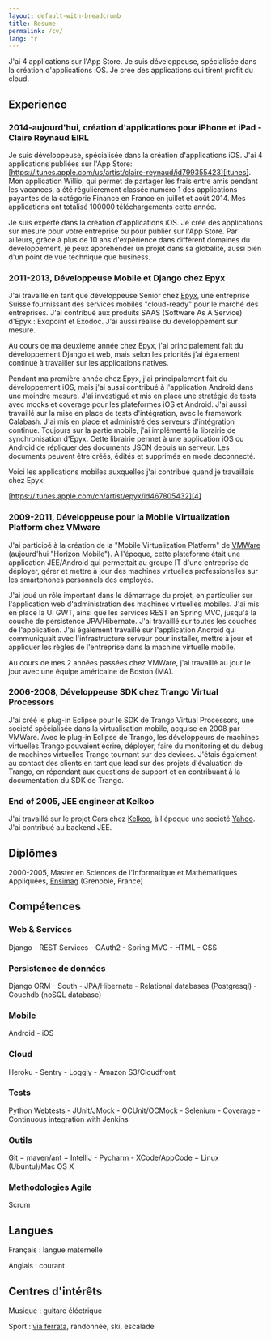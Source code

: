 ```yaml
---
layout: default-with-breadcrumb
title: Resume
permalink: /cv/
lang: fr
---
```


J'ai 4 applications sur l'App Store. Je suis développeuse, spécialisée dans la création d'applications iOS. Je crée des applications qui tirent profit du cloud.

## Experience

### 2014-aujourd'hui, création d'applications pour iPhone et iPad - Claire Reynaud EIRL

Je suis développeuse, spécialisée dans la création d'applications iOS. J'ai 4 applications publiées sur l'App Store: [https://itunes.apple.com/us/artist/claire-reynaud/id799355423][itunes]. Mon application Willio, qui permet de partager les frais entre amis pendant les vacances, a été régulièrement classée numéro 1 des applications payantes de la catégorie Finance en France en juillet et août 2014. Mes applications ont totalisé 100000 téléchargements cette année.

Je suis experte dans la création d'applications iOS. Je crée des applications sur mesure pour votre entreprise ou pour publier sur l'App Store. Par ailleurs, grâce à plus de 10 ans d'expérience dans différent domaines du développement, je peux appréhender un projet dans sa globalité, aussi bien d'un point de vue technique que business.

### 2011-2013, Développeuse Mobile et Django chez Epyx

J'ai travaillé en tant que développeuse Senior chez [Epyx][3], une entreprise Suisse fournissant des services mobiles "cloud-ready" pour le marché des entreprises. J'ai contribué aux produits SAAS (Software As A Service) d'Epyx : Exopoint et Exodoc. J'ai aussi réalisé du développement sur mesure.

Au cours de ma deuxième année chez Epyx, j'ai principalement fait du développement Django et web, mais selon les priorités j'ai également continué à travailler sur les applications natives.

Pendant ma première année chez Epyx, j'ai principalement fait du développement iOS, mais j'ai aussi contribué à l'application Android dans une moindre mesure. J'ai investigué et mis en place une stratégie de tests avec mocks et coverage pour les plateformes iOS et Android. J'ai aussi travaillé sur la mise en place de tests d'intégration, avec le framework Calabash. J'ai mis en place et administré des serveurs d'intégration continue. Toujours sur la partie mobile, j'ai implémenté la librairie de synchronisation d'Epyx. Cette librairie permet à une application iOS ou Android de répliquer des documents JSON depuis un serveur. Les documents peuvent être créés, édités et supprimés en mode deconnecté.

Voici les applications mobiles auxquelles j'ai contribué quand je travaillais chez Epyx:

[https://itunes.apple.com/ch/artist/epyx/id467805432][4]

### 2009-2011, Développeuse pour la Mobile Virtualization Platform chez VMware

J'ai participé à la création de la "Mobile Virtualization Platform" de [VMWare][5] (aujourd'hui "Horizon Mobile"). A l'époque, cette plateforme était une application JEE/Android qui permettait au groupe IT d'une entreprise de déployer, gérer et mettre à jour des machines virtuelles professionelles sur les smartphones personnels des employés.

J'ai joué un rôle important dans le démarrage du projet, en particulier sur l'application web d'administration des machines virtuelles mobiles. J'ai mis en place la UI GWT, ainsi que les services REST en Spring MVC, jusqu'à la couche de persistence JPA/Hibernate. J'ai travaillé sur toutes les couches de l'application. J'ai également travaillé sur l'application Android qui communiquait avec l'infrastructure serveur pour installer, mettre à jour et appliquer les règles de l'entreprise dans la machine virtuelle mobile.

Au cours de mes 2 années passées chez VMWare, j'ai travaillé au jour le jour avec une équipe américaine de Boston (MA).

### 2006-2008, Développeuse SDK chez Trango Virtual Processors

J'ai créé le plug-in Eclipse pour le SDK de Trango Virtual Processors, une societé spécialisée dans la virtualisation mobile, acquise en 2008 par VMWare. Avec le plug-in Eclipse de Trango, les développeurs de machines virtuelles Trango pouvaient écrire, déployer, faire du monitoring et du debug de machines virtuelles Trango tournant sur des devices. J'étais également au contact des clients en tant que lead sur des projets d'évaluation de Trango, en répondant aux questions de support et en contribuant à la documentation du SDK de Trango.

### End of 2005, JEE engineer at Kelkoo

J'ai travaillé sur le projet Cars chez [Kelkoo][6], à l'époque une societé [Yahoo][7]. J'ai contribué au backend JEE.

## Diplômes

2000-2005, Master en Sciences de l'Informatique et Mathématiques Appliquées, [Ensimag][8] (Grenoble, France)

## Compétences

### Web &amp; Services

Django - REST Services - OAuth2 - Spring MVC - HTML - CSS

### Persistence de données

Django ORM - South - JPA/Hibernate - Relational databases (Postgresql) - Couchdb (noSQL database)

### Mobile

Android - iOS

### Cloud

Heroku - Sentry - Loggly - Amazon S3/Cloudfront

### Tests

Python Webtests - JUnit/JMock - OCUnit/OCMock - Selenium - Coverage - Continuous integration with Jenkins

### Outils

Git − maven/ant − IntelliJ - Pycharm - XCode/AppCode − Linux (Ubuntu)/Mac OS X

### Methodologies Agile

Scrum

## Langues

Français : langue maternelle

Anglais : courant

## Centres d'intérêts

Musique : guitare éléctrique

Sport : [via ferrata][9], randonnée, ski, escalade

[itunes]: https://itunes.apple.com/fr/artist/claire-reynaud/id799355423
[2]: http://www.createchallenge.org/ "International Create Challenge"
[3]: http://epyx.ch/en/ "Epyx"
[4]: https://itunes.apple.com/ch/artist/epyx/id467805432 "https://itunes.apple.com/ch/artist/epyx/id467805432"
[5]: http://www.vmware.com/ "VMware"
[6]: http://www.kelkoo.fr/ "Kelkoo"
[7]: http://www.yahoo.com/ "Yahoo"
[8]: http://ensimag.grenoble-inp.fr/ "ENSIMAG"
[9]: http://viaferrata-montagne.blogspot.fr/ "Via Ferrata"
